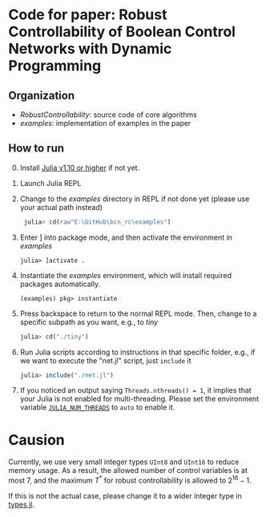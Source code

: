 # Code for paper: Robust Controllability of Boolean Control Networks with Dynamic Programming

## Organization
- *RobustControllability*: source code of core algorithms
- *examples*: implementation of examples in the paper

## How to run
0. Install [Julia v1.10 or higher](https://julialang.org/downloads/) if not yet.
1. Launch Julia REPL
2. Change to the *examples* directory in REPL if not done yet (please use your actual path instead)

   ```julia
    julia> cd(raw"E:\GitHub\bcn_rc\examples")
   ```

3. Enter ] into package mode, and then activate the environment in *examples*

   ```
   julia> ]activate .
   ```

4. Instantiate the *examples* environment, which will install required packages automatically.

   ```
   (examples) pkg> instantiate
   ```

5. Press backspace to return to the normal REPL mode. Then, change to a specific subpath as you want, e.g., to *tiny*

   ```julia
   julia> cd("./tiny")
   ```

6. Run Julia scripts according to instructions in that specific folder, e.g., if we want to execute the "net.jl" script, just `include` it

   ```julia
   julia> include("./net.jl")
   ```

7. If you noticed an output saying `Threads.nthreads() = 1`, it implies that your Julia is not enabled for multi-threading. 
   Please set the environment variable [`JULIA_NUM_THREADS`](https://docs.julialang.org/en/v1/manual/environment-variables/#JULIA_NUM_THREADS) to `auto` to enable it.


# Causion

Currently, we use very small integer types `UInt8` and `UInt16` to reduce memory usage.
As a result, the allowed number of control variables is at most 7, and the maximum $T^*$ for robust controllability is allowed to $2^16 - 1$.

If this is not the actual case, please change it to a wider integer type in [types.jl](RobustControllability/src/types.jl).
